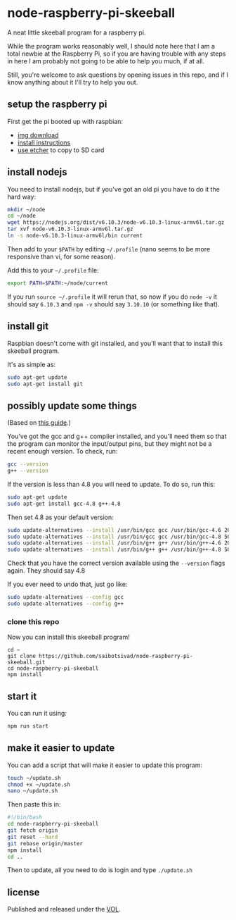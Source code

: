 # node-raspberry-pi-skeeball

A neat little skeeball program for a raspberry pi.

While the program works reasonably well, I should note
here that I am a total newbie at the Raspberry Pi, so
if you are having trouble with any steps in here I am
probably not going to be able to help you much, if at
all.

Still, you're welcome to ask questions by opening issues
in this repo, and if I know anything about it I'll try
to help you out.

## setup the raspberry pi

First get the pi booted up with raspbian:

* [img download](https://www.raspberrypi.org/downloads/)
* [install instructions](https://www.raspberrypi.org/documentation/installation/installing-images/README.md)
* [use etcher](https://etcher.io/) to copy to SD card

## install nodejs

You need to install nodejs, but if you've got an old pi
you have to do it the hard way:

```bash
mkdir ~/node
cd ~/node
wget https://nodejs.org/dist/v6.10.3/node-v6.10.3-linux-armv6l.tar.gz
tar xvf node-v6.10.3-linux-armv6l.tar.gz
ln -s node-v6.10.3-linux-armv6l/bin current
```

Then add to your `$PATH` by editing `~/.profile` (nano seems
to be more responsive than vi, for some reason).

Add this to your `~/.profile` file:

```bash
export PATH=$PATH:~/node/current
```

If you run `source ~/.profile` it will rerun that, so now
if you do `node -v` it should say `6.10.3` and `npm -v`
should say `3.10.10` (or something like that).

## install git

Raspbian doesn't come with git installed, and you'll want that
to install this skeeball program.

It's as simple as:

```bash
sudo apt-get update
sudo apt-get install git
```

## possibly update some things

(Based on [this guide](https://github.com/fivdi/onoff/wiki/Node.js-v4-and-native-addons).)

You've got the gcc and g++ compiler installed, and you'll need
them so that the program can monitor the input/output pins, but
they might not be a recent enough version. To check, run:

```bash
gcc --version
g++ --version
```

If the version is less than 4.8 you will need to update. To do
so, run this:

```bash
sudo apt-get update
sudo apt-get install gcc-4.8 g++-4.8
```

Then set 4.8 as your default version:

```bash
sudo update-alternatives --install /usr/bin/gcc gcc /usr/bin/gcc-4.6 20
sudo update-alternatives --install /usr/bin/gcc gcc /usr/bin/gcc-4.8 50
sudo update-alternatives --install /usr/bin/g++ g++ /usr/bin/g++-4.6 20
sudo update-alternatives --install /usr/bin/g++ g++ /usr/bin/g++-4.8 50
```

Check that you have the correct version available using the `--version`
flags again. They should say 4.8

If you ever need to undo that, just go like:

```bash
sudo update-alternatives --config gcc
sudo update-alternatives --config g++
```

### clone this repo

Now you can install this skeeball program!

```
cd ~
git clone https://github.com/saibotsivad/node-raspberry-pi-skeeball.git
cd node-raspberry-pi-skeeball
npm install
```

## start it

You can run it using:

```bash
npm run start
```

## make it easier to update

You can add a script that will make it easier to update
this program:

```bash
touch ~/update.sh
chmod +x ~/update.sh
nano ~/update.sh
```

Then paste this in:

```bash
#!/bin/bash
cd node-raspberry-pi-skeeball
git fetch origin
git reset --hard
git rebase origin/master
npm install
cd ..
```

Then to update, all you need to do is login and type `./update.sh`

## license

Published and released under the [VOL](http://veryopenlicense.com).
